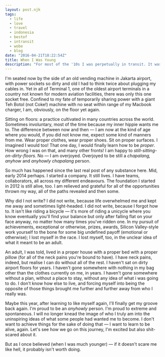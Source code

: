 ```yaml
---
layout: post.njk
tags:
  - life
  - love
  - travel
  - indonesia
  - bestof
  - intransit
  - wobe
  - blog
date: "2016-04-21T18:22:54Z"
title: When I Was Young
description: "For most of the '10s I was perpetually in transit. It was more romantic on paper than it really was."
---
```


I'm seated now by the side of an old vending machine in Jakarta airport, with power sockets so dirty and old I had to think twice about plugging my cables in. Yet in all of Terminal 1, one of the oldest airport terminals in a country not known for modern aviation facilities, there was only this one socket free. Confined to my fate of temporarily sharing power with a giant Teh Botol (not Coke!) machine with no seat within range of my Macbook charger, I am, obviously, on the floor yet again.

Sitting on floors: a practice cultivated in many countries across the world. Sometimes involuntary, most of the time because my inner hippie wants me to. The difference between now and then — I am now at the kind of age where you would, if you did not know me, expect some kind of manners from me. Wear proper clothes, wear proper shoes. Sit on proper surfaces. I imagined I would too! That one day, I would finally learn how to be _proper_. How wrong I was on that, and many other fronts! I am happy to _still-sitting-on-dirty-floors_. No — I am overjoyed. Overjoyed to be still a _chapalang, anyhow_ and _anyhowly chapalang_ person.

So much has happened since the last real post of any substance here. Mid, early 2014 perhaps. I started a company. It still lives. I have teams, collaborators, all across my different endeavours. The foundation I started in 2012 is still alive, too. I am relieved and grateful for all of the opportunities thrown my way, all of the paths revealed and then some.

Why did I not write? I did not write, because life overwhelmed me and kept me away and sometimes light-headed. I did not write, because I forgot how to. It isn't like riding a bicycle — it's more of riding a unicycle where you know eventually you'll find your balance but only after falling flat on your face anyway, no matter how many times you've ridden one. In my pursuit of achievements, exceptional or otherwise, prizes, awards, Silicon Valley-style work yourself to the bone for some big undefined payoff (emotional or otherwise); I lost myself in the race. I lost myself, too, in the unclear idea of what it meant to be an adult.

An adult, I was told, lived in a proper house with a proper bed with a proper pillow (for all of the neck pains you're bound to have). I have neck pains, indeed, but realise I can do without all of the rest. I haven't sat on dirty airport floors for years. I haven't gone somewhere with nothing in my bag other than the clothes currently on me, in years. I haven't gone somewhere without a plan, without a place to stay, without any idea of what i was going to do. I don't know how else to live, and forcing myself into being the opposite of those things brought me further and further away from who I really was.

Maybe this year, after learning to like myself again, I'll finally get my groove back again. I'm proud to be an _anyhowly_ person. I'm proud to extreme and spontaneous. I will no longer knead the image of who I truly am into the uninspiring ideas of what some people had wanted me to become. I don't want to achieve things for the sake of doing that — I want to learn to be alive, again. Let's see how we go on this journey, I'm excited but also shit-scared about it.

But as I once believed (when I was much younger) — if it doesn't scare me like hell, it probably isn't worth doing.
